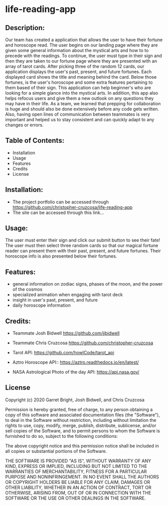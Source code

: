 # life-reading-app


## Description:

Our team has created a application that allows the user to have their fortune and horoscope read. The user begins on our landing page where they are given some general information about the mystical arts and how to to precede with the readings.  To continue, the user must type in their sign and then they are taken to our fortune page where they are presented with an array of tarot cards.  After picking three of the random 12 cards, our application displays the user's past, present, and future fortunes. Each displayed card shows the title and meaning behind the card.  Below those fortunes, is the user's horoscope and some extra features pertaining to them based of their sign.  This application can help beginner's who are looking for a simple glance into the mystical arts.  In addition, this app also helps refocus users and give them a new outlook on any questions they may have in their life.  As a team, we learned that prepping for collaboration is huge and should also be done extensively before any code gets written. Also, having open lines of communication between teammates is very important and helped us to stay consistent and can quickly adapt to any changes or errors.  

## Table of Contents:

- Installation
- Usage 
- Features
- Credits
- License

## Installation:

- The project portfolio can be accessed through https://github.com/christopher-cruzcosa/life-reading-app
- The site can be accessed through this link...

## Usage:

The user must enter their sign and click our submit button to see their fate! The user must then select three random cards so that our magical fortune reader can present them with their past, present, and future fortunes. Their horoscope info is also presented below their fortunes.  

## Features:

* general information on zodiac signs, phases of the moon, and the power of the cosmos
* specialized animation when engaging with tarot deck
* insight in user's past, present, and future
* daily horoscope information 

## Credits:

- Teammate Josh Bidwell https://github.com/jjbidwell
- Teammate Chris Cruzcosa https://github.com/christopher-cruzcosa

- Tarot API: https://github.com/howlCode/tarot_api
- Aztro Horoscope API:: https://aztro.readthedocs.io/en/latest/
- NASA Astrological Photo of the day API: https://api.nasa.gov/


## License

Copyright (c) 2020 Garret Bright, Josh Bidwell, and Chris Cruzcosa

Permission is hereby granted, free of charge, to any person obtaining a copy
of this software and associated documentation files (the "Software"), to deal
in the Software without restriction, including without limitation the rights
to use, copy, modify, merge, publish, distribute, sublicense, and/or sell
copies of the Software, and to permit persons to whom the Software is
furnished to do so, subject to the following conditions:

The above copyright notice and this permission notice shall be included in all
copies or substantial portions of the Software.

THE SOFTWARE IS PROVIDED "AS IS", WITHOUT WARRANTY OF ANY KIND, EXPRESS OR
IMPLIED, INCLUDING BUT NOT LIMITED TO THE WARRANTIES OF MERCHANTABILITY,
FITNESS FOR A PARTICULAR PURPOSE AND NONINFRINGEMENT. IN NO EVENT SHALL THE
AUTHORS OR COPYRIGHT HOLDERS BE LIABLE FOR ANY CLAIM, DAMAGES OR OTHER
LIABILITY, WHETHER IN AN ACTION OF CONTRACT, TORT OR OTHERWISE, ARISING FROM,
OUT OF OR IN CONNECTION WITH THE SOFTWARE OR THE USE OR OTHER DEALINGS IN THE
SOFTWARE. 
